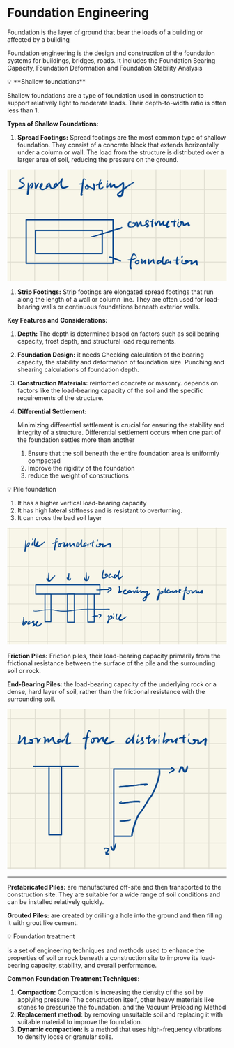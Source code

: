 # Foundation Engineering

Foundation is the layer of ground that bear the loads of a building or affected by a building

Foundation engineering is the design and construction of the foundation systems for buildings, bridges, roads. It includes the Foundation Bearing Capacity, Foundation Deformation and Foundation Stability Analysis

<aside>
💡 **Shallow foundations**

</aside>

Shallow foundations are a type of foundation used in construction to support relatively light to moderate loads. Their depth-to-width ratio is often less than 1. 

**Types of Shallow Foundations:**

1. **Spread Footings:** Spread footings are the most common type of shallow foundation. They consist of a concrete block that extends horizontally under a column or wall. The load from the structure is distributed over a larger area of soil, reducing the pressure on the ground.

![Untitled](Foundation%20Engineering%20232616f12c584c51a7438cf9ef8c4834/Untitled.jpeg)

1. **Strip Footings:** Strip footings are elongated spread footings that run along the length of a wall or column line. They are often used for load-bearing walls or continuous foundations beneath exterior walls.

**Key Features and Considerations:**

1. **Depth:** The depth is determined based on factors such as soil bearing capacity, frost depth, and structural load requirements.
2. **Foundation Design:** it needs Checking calculation of the bearing capacity, the stability and deformation of foundation size. Punching and shearing calculations of foundation depth.
3. **Construction Materials:** reinforced concrete or masonry. depends on factors like the load-bearing capacity of the soil and the specific requirements of the structure.
4. **Differential Settlement:** 
    
    Minimizing differential settlement is crucial for ensuring the stability and integrity of a structure. Differential settlement occurs when one part of the foundation settles more than another
    
    1. Ensure that the soil beneath the entire foundation area is uniformly compacted
    2. Improve the rigidity of the foundation
    3. reduce the weight of constructions

<aside>
💡 Pile foundation

</aside>

1. It has a higher vertical load-bearing capacity
2. It has high lateral stiffness and is resistant to overturning.
3. It can cross the bad soil layer

![Untitled](Foundation%20Engineering%20232616f12c584c51a7438cf9ef8c4834/Untitled%201.jpeg)

**Friction Piles:**
Friction piles, their load-bearing capacity primarily from the frictional resistance between the surface of the pile and the surrounding soil or rock. 

**End-Bearing Piles:**
the load-bearing capacity of the underlying rock or a dense, hard layer of soil, rather than the frictional resistance with the surrounding soil.

![Untitled](Foundation%20Engineering%20232616f12c584c51a7438cf9ef8c4834/Untitled%202.jpeg)

---

**Prefabricated Piles:**
are manufactured off-site and then transported to the construction site. They are suitable for a wide range of soil conditions and can be installed relatively quickly.

**Grouted Piles:**
are created by drilling a hole into the ground and then filling it with grout like cement. 

<aside>
💡 Foundation treatment

</aside>

is a set of engineering techniques and methods used to enhance the properties of soil or rock beneath a construction site to improve its load-bearing capacity, stability, and overall performance. 

**Common Foundation Treatment Techniques:**

1. **Compaction:** Compaction is increasing the density of the soil by applying pressure. The construction itself, other heavy materials like stones to pressurize the foundation. and the Vacuum Preloading Method
2. **Replacement method**:   by removing unsuitable soil and replacing it with suitable material to improve the foundation.
3. **Dynamic compaction:** is a method that uses high-frequency vibrations to densify loose or granular soils.